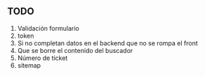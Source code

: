 ## TODO

1. Validación formulario
2. token
2. Si no completan datos en el backend que no se rompa el front
3. Que se borre el contenido del buscador
4. Número de ticket
5. sitemap